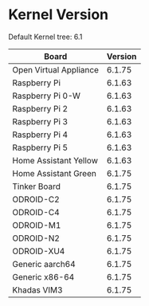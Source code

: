 
# Kernel Version

Default Kernel tree: 6.1

| Board | Version |
|-------|---------|
| Open Virtual Appliance | 6.1.75 |
| Raspberry Pi | 6.1.63 |
| Raspberry Pi 0-W | 6.1.63 |
| Raspberry Pi 2 | 6.1.63 |
| Raspberry Pi 3 | 6.1.63 |
| Raspberry Pi 4 | 6.1.63 |
| Raspberry Pi 5 | 6.1.63 |
| Home Assistant Yellow | 6.1.63 |
| Home Assistant Green | 6.1.75 |
| Tinker Board | 6.1.75 |
| ODROID-C2 | 6.1.75 |
| ODROID-C4 | 6.1.75 |
| ODROID-M1 | 6.1.75 |
| ODROID-N2 | 6.1.75 |
| ODROID-XU4 | 6.1.75 |
| Generic aarch64 | 6.1.75 |
| Generic x86-64 | 6.1.75 |
| Khadas VIM3 | 6.1.75 |
